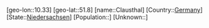 ﻿---
location: [51.8,10.33]
type: City
tags:
- geo/City


SpocWebEntityId: 29622
isDeleted: false
confidential: public

---
[geo-lon::10.33]
[geo-lat::51.8]
[name::Clausthal]
[Country::[Germany](geo/Continent/Europe/Germany.md)]
[State::[Niedersachsen](geo/Continent/Europe/Germany/Niedersachsen.md)]
[Population::]
[Unknown::]

